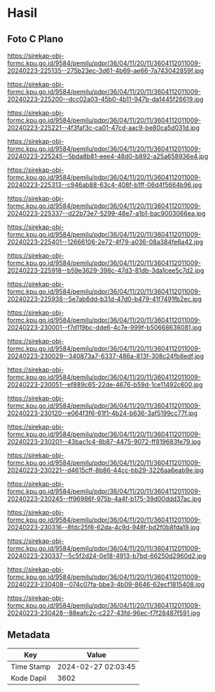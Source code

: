 # Hasil

## Foto C Plano

https://sirekap-obj-formc.kpu.go.id/9584/pemilu/pdpr/36/04/11/20/11/3604112011009-20240223-225135--275b23ec-3d61-4b69-ae66-7a743042859f.jpg

https://sirekap-obj-formc.kpu.go.id/9584/pemilu/pdpr/36/04/11/20/11/3604112011009-20240223-225200--dcc02a03-45b0-4b11-947b-da1445f26619.jpg

https://sirekap-obj-formc.kpu.go.id/9584/pemilu/pdpr/36/04/11/20/11/3604112011009-20240223-225221--4f3faf3c-ca01-47cd-aac9-be80ca5d031d.jpg

https://sirekap-obj-formc.kpu.go.id/9584/pemilu/pdpr/36/04/11/20/11/3604112011009-20240223-225245--5bda8b81-eee4-48d0-b892-a25a658936e4.jpg

https://sirekap-obj-formc.kpu.go.id/9584/pemilu/pdpr/36/04/11/20/11/3604112011009-20240223-225313--c946ab88-63c4-408f-b1ff-06d4f5664b96.jpg

https://sirekap-obj-formc.kpu.go.id/9584/pemilu/pdpr/36/04/11/20/11/3604112011009-20240223-225337--d22b73e7-5299-48e7-a1b1-bac9003066ea.jpg

https://sirekap-obj-formc.kpu.go.id/9584/pemilu/pdpr/36/04/11/20/11/3604112011009-20240223-225401--12666106-2e72-4f79-a036-08a384fe6a42.jpg

https://sirekap-obj-formc.kpu.go.id/9584/pemilu/pdpr/36/04/11/20/11/3604112011009-20240223-225918--b59e3629-398c-47d3-81db-3da1cee5c7d2.jpg

https://sirekap-obj-formc.kpu.go.id/9584/pemilu/pdpr/36/04/11/20/11/3604112011009-20240223-225938--5e7ab6dd-b31d-47d0-b479-41f7491fb2ec.jpg

https://sirekap-obj-formc.kpu.go.id/9584/pemilu/pdpr/36/04/11/20/11/3604112011009-20240223-230001--f7d119bc-dde6-4c7e-999f-b50668636081.jpg

https://sirekap-obj-formc.kpu.go.id/9584/pemilu/pdpr/36/04/11/20/11/3604112011009-20240223-230029--340873a7-6337-486a-813f-308c24fb8edf.jpg

https://sirekap-obj-formc.kpu.go.id/9584/pemilu/pdpr/36/04/11/20/11/3604112011009-20240223-230051--ef889c65-22de-4676-b59d-1ce11492c600.jpg

https://sirekap-obj-formc.kpu.go.id/9584/pemilu/pdpr/36/04/11/20/11/3604112011009-20240223-230120--e064f3f6-61f1-4b24-b636-3af5199cc77f.jpg

https://sirekap-obj-formc.kpu.go.id/9584/pemilu/pdpr/36/04/11/20/11/3604112011009-20240223-230201--43bac1c4-8b87-4475-9072-ff819683fe79.jpg

https://sirekap-obj-formc.kpu.go.id/9584/pemilu/pdpr/36/04/11/20/11/3604112011009-20240223-230221--d4615cff-8b86-44cc-bb29-3226aa6eab9e.jpg

https://sirekap-obj-formc.kpu.go.id/9584/pemilu/pdpr/36/04/11/20/11/3604112011009-20240223-230245--ff96986f-975b-4a4f-b175-39d00ddd37ac.jpg

https://sirekap-obj-formc.kpu.go.id/9584/pemilu/pdpr/36/04/11/20/11/3604112011009-20240223-230316--8fdc25f6-62da-4c9d-948f-bd2f0b8fda19.jpg

https://sirekap-obj-formc.kpu.go.id/9584/pemilu/pdpr/36/04/11/20/11/3604112011009-20240223-230337--5c5f2d24-0e18-4913-b7bd-66250d2960d2.jpg

https://sirekap-obj-formc.kpu.go.id/9584/pemilu/pdpr/36/04/11/20/11/3604112011009-20240223-230408--074c07fa-bbe3-4b09-8646-62ecf1815408.jpg

https://sirekap-obj-formc.kpu.go.id/9584/pemilu/pdpr/36/04/11/20/11/3604112011009-20240223-230428--88eafc2c-c227-43fd-96ec-f7f28487f591.jpg


## Metadata

| Key        | Value               |
| ---------- | ------------------- |
| Time Stamp | 2024-02-27 02:03:45 |
| Kode Dapil | 3602                |




